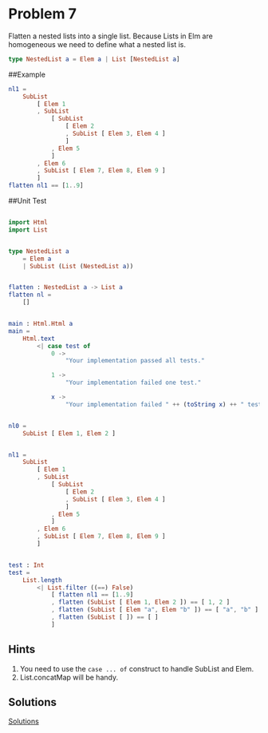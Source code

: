 # Problem 7
Flatten a nested lists into a single list. Because Lists in Elm are homogeneous we need to define what a nested list is. 

```elm
type NestedList a = Elem a | List [NestedList a]
```

##Example
```elm
nl1 =
    SubList
        [ Elem 1
        , SubList
            [ SubList
                [ Elem 2
                , SubList [ Elem 3, Elem 4 ]
                ]
            , Elem 5
            ]
        , Elem 6
        , SubList [ Elem 7, Elem 8, Elem 9 ]
        ]
flatten nl1 == [1..9]
```

##Unit Test
```elm

import Html
import List


type NestedList a
    = Elem a
    | SubList (List (NestedList a))


flatten : NestedList a -> List a
flatten nl =
    []


main : Html.Html a
main =
    Html.text
        <| case test of
            0 ->
                "Your implementation passed all tests."

            1 ->
                "Your implementation failed one test."

            x ->
                "Your implementation failed " ++ (toString x) ++ " tests."


nl0 =
    SubList [ Elem 1, Elem 2 ]


nl1 =
    SubList
        [ Elem 1
        , SubList
            [ SubList
                [ Elem 2
                , SubList [ Elem 3, Elem 4 ]
                ]
            , Elem 5
            ]
        , Elem 6
        , SubList [ Elem 7, Elem 8, Elem 9 ]
        ]


test : Int
test =
    List.length
        <| List.filter ((==) False)
            [ flatten nl1 == [1..9]
            , flatten (SubList [ Elem 1, Elem 2 ]) == [ 1, 2 ]
            , flatten (SubList [ Elem "a", Elem "b" ]) == [ "a", "b" ]
            , flatten (SubList [ ]) == [ ]
            ]

```

## Hints
1. You need to use the ```case ... of``` construct to handle SubList and Elem.
2. List.concatMap will be handy.

## Solutions
[Solutions](../s/s07.md)